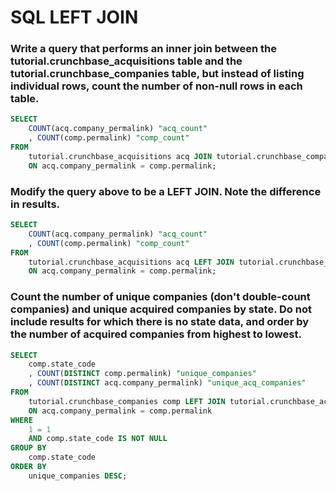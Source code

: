 # SQL LEFT JOIN

### Write a query that performs an inner join between the tutorial.crunchbase_acquisitions table and the tutorial.crunchbase_companies table, but instead of listing individual rows, count the number of non-null rows in each table.
```sql
SELECT
    COUNT(acq.company_permalink) "acq_count"
    , COUNT(comp.permalink) "comp_count"
FROM
    tutorial.crunchbase_acquisitions acq JOIN tutorial.crunchbase_companies comp
    ON acq.company_permalink = comp.permalink;
```

### Modify the query above to be a LEFT JOIN. Note the difference in results.
```sql
SELECT
    COUNT(acq.company_permalink) "acq_count"
    , COUNT(comp.permalink) "comp_count"
FROM
    tutorial.crunchbase_acquisitions acq LEFT JOIN tutorial.crunchbase_companies comp
    ON acq.company_permalink = comp.permalink;
```

### Count the number of unique companies (don't double-count companies) and unique acquired companies by state. Do not include results for which there is no state data, and order by the number of acquired companies from highest to lowest.
```sql
SELECT
    comp.state_code
    , COUNT(DISTINCT comp.permalink) "unique_companies"
    , COUNT(DISTINCT acq.company_permalink) "unique_acq_companies"
FROM
    tutorial.crunchbase_companies comp LEFT JOIN tutorial.crunchbase_acquisitions acq
    ON acq.company_permalink = comp.permalink
WHERE
    1 = 1
    AND comp.state_code IS NOT NULL
GROUP BY
    comp.state_code
ORDER BY
    unique_companies DESC;
```